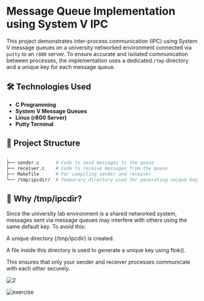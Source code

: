 # Message Queue Implementation using System V IPC

This project demonstrates inter-process communication (IPC) using System V message queues on a university networked environment connected via `putty` to an `r800` server. To ensure accurate and isolated communication between processes, the implementation uses a dedicated `/tmp` directory and a unique key for each message queue.

## 🛠️ Technologies Used

- **C Programming**
- **System V Message Queues**
- **Linux (r800 Server)**
- **Putty Terminal**

## 📁 Project Structure

```bash
.
├── sender.c      # Code to send messages to the queue
├── receiver.c    # Code to receive messages from the queue
├── Makefile      # For compiling sender and receiver
└── /tmp/ipcdir/  # Temporary directory used for generating unique key
```

## 🧪 Why /tmp/ipcdir?
<p>Since the university lab environment is a shared networked system, messages sent via message queues may interfere with others using the same default key. To avoid this:

A unique directory (/tmp/ipcdir) is created.

A file inside this directory is used to generate a unique key using ftok().

This ensures that only your sender and receiver processes communicate with each other securely.</p>



![2 ](https://github.com/user-attachments/assets/6cf3e0f0-f80c-4ee6-a720-0e6e60efd589)

![exercise](https://github.com/user-attachments/assets/7662ceed-e28f-4e06-a75b-931336fcd9d8)
